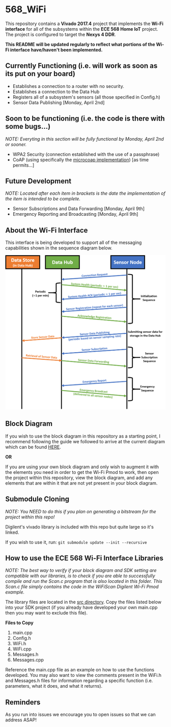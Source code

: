 # 568_WiFi
This repository contains a **Vivado 2017.4** project that implements the **Wi-Fi interface** for all of the subsystems within the **ECE 568 Home IoT** project. The project is configured to target the **Nexys 4 DDR**.

**This README will be updated regularly to reflect what portions of the Wi-Fi interface have/haven't been implemented.**

## Currently Functioning (i.e. will work as soon as its put on your board)
- Establishes a connection to a router with no security.
- Establishes a connection to the Data Hub
- Registers all of a subsystem's sensors (all those specified in Config.h)
- Sensor Data Publishing                      [Monday, April 2nd]

## Soon to be functioning (i.e. the code is there with some bugs...)
*NOTE: Everyting in this section will be fully functional by Monday, April 2nd or sooner.*
- WPA2 Security (connection established with the use of a passphrase)
- CoAP (using specifically the [microcoap implementation](https://github.com/1248/microcoap)) [as time permits...]

## Future Development
*NOTE: Located after each item in brackets is the date the implementation of the item is intended to be complete.*
- Sensor Subscriptions and Data Forwarding    [Monday, April 9th]
- Emergency Reporting and Broadcasting        [Monday, April 9th]

## About the Wi-Fi Interface
This interface is being developed to support all of the messaging capabilities shown in the sequence diagram below.

![Sequence Diagram](/ReadMeImages/SequenceDiagram.png)

## Block Diagram
If you wish to use the block diagram in this repository as a starting point, I recommend following the guide we followed to arrive at the current diagram which can be found [HERE](https://www.youtube.com/watch?v=KTeTMv3oiPw&t=5s).

**OR**

If you are using your own block diagram and only wish to augment it with the elements you need in order to get the Wi-Fi Pmod to work, then open the project within this repository, view the block diagram, and add any elements that are within it that are not yet present in your block diagram.

## Submodule Cloning 
*NOTE: You NEED to do this if you plan on generating a bitstream for the project within this repo!*

Digilent's vivado library is included with this repo but quite large so it's linked.

If you wish to use it, run:
`git submodule update --init --recursive`

## How to use the ECE 568 Wi-Fi Interface Libraries
*NOTE: The best way to verify if your block diagram and SDK setting are compatible with our libraries, is to check if you are able to successfully compile and run the Scan.c program that is also located in this folder. This Scan.c file simply contains the code in the WiFiScan Digilent Wi-Fi Pmod example.*

The library files are located in the [src directory](https://github.com/kalbergaria/568_WiFi/tree/master/DataHub-Vivado/DataHub-Vivado.sdk/DataHub/src). Copy the files listed below into your SDK project (if you already have developed your own main.cpp then you may want to exclude this file). 

**Files to Copy**
1) main.cpp
2) Config.h
3) WiFi.h
4) WiFi.cpp
5) Messages.h
6) Messages.cpp

Reference the main.cpp file as an example on how to use the functions developed. You may also want to view the comments present in the WiFi.h and Messages.h files for information regarding a specific function (i.e. parameters, what it does, and what it returns).

## Reminders
As you run into issues we encourage you to open issues so that we can address ASAP!
